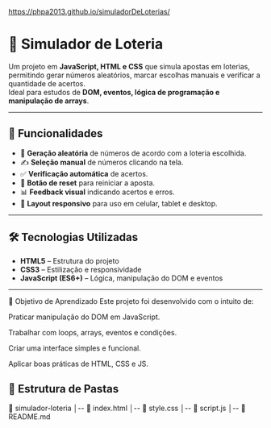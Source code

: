 https://phpa2013.github.io/simuladorDeLoterias/

# 🎰 Simulador de Loteria

Um projeto em **JavaScript, HTML e CSS** que simula apostas em loterias, permitindo gerar números aleatórios, marcar escolhas manuais e verificar a quantidade de acertos.  
Ideal para estudos de **DOM, eventos, lógica de programação e manipulação de arrays**.

---

## 📌 Funcionalidades

- 🎲 **Geração aleatória** de números de acordo com a loteria escolhida.
- ✍️ **Seleção manual** de números clicando na tela.
- ✅ **Verificação automática** de acertos.
- 🔄 **Botão de reset** para reiniciar a aposta.
- 📊 **Feedback visual** indicando acertos e erros.
- 📱 **Layout responsivo** para uso em celular, tablet e desktop.

---

## 🛠️ Tecnologias Utilizadas

- **HTML5** – Estrutura do projeto
- **CSS3** – Estilização e responsividade
- **JavaScript (ES6+)** – Lógica, manipulação do DOM e eventos

---

🎯 Objetivo de Aprendizado
Este projeto foi desenvolvido com o intuito de:

Praticar manipulação do DOM em JavaScript.

Trabalhar com loops, arrays, eventos e condições.

Criar uma interface simples e funcional.

Aplicar boas práticas de HTML, CSS e JS.




## 📂 Estrutura de Pastas

📁 simulador-loteria
│-- 📄 index.html
│-- 📄 style.css
│-- 📄 script.js
│-- 📄 README.md
